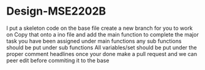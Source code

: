 # Design-MSE2202B
I put a skeleton code on the base file 
create a new branch for you to work on
Copy that onto a ino file and add the main function to complete the major task you have been assigned under main functions
any sub functions should be put under sub functions
All variables/set should be put under the proper comment headlines
once your done make a pull request and we can peer edit before commiting it to the base
